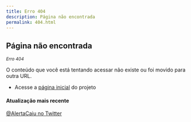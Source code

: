 ```yaml
---
title: Erro 404
description: Página não encontrada
permalink: 404.html
---
```


## Página não encontrada

<p><small><i>Erro 404</i></small></p>

O conteúdo que você está tentando acessar não existe ou foi movido para outra URL.

- Acesse a [página inicial](/) do projeto



#### Atualização mais recente

<a 
  class="twitter-timeline lazyload" 
  data-lang="pt" 
  data-link-color="#BE102E" 
  data-tweet-limit="1" 
  data-chrome="noheader nofooter noborders" 
  data-script="//platform.twitter.com/widgets.js" 
  href="https://twitter.com/alertacaiu?ref_src=twsrc%5Etfw">
    @AlertaCaiu no Twitter
  </a>
